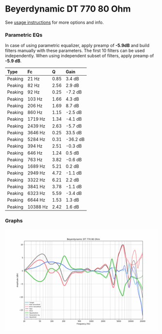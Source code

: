 # Beyerdynamic DT 770 80 Ohm
See [usage instructions](https://github.com/jaakkopasanen/AutoEq#usage) for more options and info.

### Parametric EQs
In case of using parametric equalizer, apply preamp of **-5.9dB** and build filters manually
with these parameters. The first 10 filters can be used independently.
When using independent subset of filters, apply preamp of **-5.9 dB**.

| Type    | Fc       |    Q | Gain     |
|:--------|:---------|:-----|:---------|
| Peaking | 21 Hz    | 0.85 | 3.4 dB   |
| Peaking | 82 Hz    | 2.56 | 2.9 dB   |
| Peaking | 92 Hz    | 0.25 | -7.2 dB  |
| Peaking | 103 Hz   | 1.66 | 4.3 dB   |
| Peaking | 206 Hz   | 1.69 | 8.7 dB   |
| Peaking | 860 Hz   | 1.15 | -2.5 dB  |
| Peaking | 1719 Hz  | 1.34 | -4.1 dB  |
| Peaking | 2439 Hz  | 2.63 | -5.7 dB  |
| Peaking | 3646 Hz  | 0.25 | 33.5 dB  |
| Peaking | 5284 Hz  | 0.31 | -36.2 dB |
| Peaking | 394 Hz   | 2.51 | -0.3 dB  |
| Peaking | 646 Hz   | 1.24 | 0.5 dB   |
| Peaking | 763 Hz   | 3.82 | -0.6 dB  |
| Peaking | 1689 Hz  | 5.21 | 0.2 dB   |
| Peaking | 2949 Hz  | 4.72 | -1.1 dB  |
| Peaking | 3322 Hz  | 6.21 | 2.2 dB   |
| Peaking | 3841 Hz  | 3.78 | -1.1 dB  |
| Peaking | 6323 Hz  | 5.59 | -3.4 dB  |
| Peaking | 6644 Hz  | 1.53 | 1.3 dB   |
| Peaking | 10388 Hz | 2.42 | 1.6 dB   |

### Graphs
![](./Beyerdynamic%20DT%20770%2080%20Ohm.png)